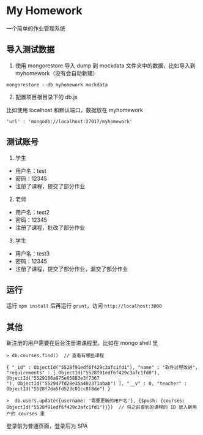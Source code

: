# My Homework

一个简单的作业管理系统

## 导入测试数据

1. 使用 mongorestore 导入 dump 到 mockdata 文件夹中的数据，比如导入到 myhomework（没有会自动新建）

  ```
  mongorestore --db myhomework mockdata
  ```
2. 配置项目根目录下的 db.js

  比如使用 localhost 和默认端口，数据放在 myhomework

  ```
  'url' : 'mongodb://localhost:27017/myhomework'
  ```

## 测试账号

1. 学生
  * 用户名：test
  * 密码：12345
  * 注册了课程，提交了部分作业
2. 老师
  * 用户名：test2
  * 密码：12345
  * 注册了课程，批改了部分作业
3. 学生
  * 用户名：test3
  * 密码：12345
  * 注册了课程，提交了部分作业，漏交了部分作业

## 运行

运行 `npm install` 后再运行 `grunt`，访问 `http://localhost:3000`

## 其他

新注册的用户需要在后台注册进课程里。比如在 mongo shell 里

```
> db.courses.find()  // 查看有哪些课程

{ "_id" : ObjectId("5528f91edf6f429c3afc1fd1"), "name" : "软件过程改进", "requirements" : [ ObjectId("5528f91edf6f429c3afc1fd0"), ObjectId("5529186a975e05883e3f7367
"), ObjectId("552947fd28e35a402371abab") ], "__v" : 0, "teacher" : ObjectId("5528f7da5fd523c01cc8f8de") }

>  db.users.update({username: '需要更新的用户名'}, {$push: {courses: ObjectId("5528f91edf6f429c3afc1fd1")}})  // 将之前查到的课程的 ID 放入新用户的 courses 里

```

登录前为普通页面，登录后为 SPA
